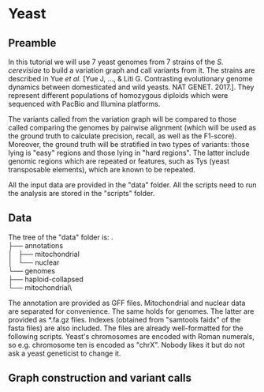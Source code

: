 # Yeast

## Preamble

In this tutorial we will use 7 yeast genomes from 7 strains of the *S. cerevisiae* to build a variation graph and call variants from it. The strains are described in Yue *et al.* [Yue J, ..., & Liti G. Contrasting evolutionary genome dynamics between domesticated and wild yeasts. NAT GENET. 2017.]. They represent different populations of homozygous diploids which were sequenced with PacBio and Illumina platforms.

The variants called from the variation graph will be compared to those called comparing the genomes by pairwise alignment (which will be used as the ground truth to calculate precision, recall, as well as the F1-score). Moreover, the ground truth will be stratified in two types of variants: those lying is "easy" regions and those lying in "hard regions". The latter include genomic regions which are repeated or features, such as Tys (yeast transposable elements), which are known to be repeated.

All the input data are provided in the "data" folder. All the scripts need to run the analysis are stored in the "scripts" folder.

## Data

The tree of the "data" folder is:
.\
├── annotations\
│   ├── mitochondrial\
│   └── nuclear\
└── genomes\
    ├── haploid-collapsed\
    └── mitochondrial\

The annotation are provided as GFF files. Mitochondrial and nuclear data are separated for convenience. The same holds for genomes. The latter are provided as *.fa.gz files. Indexes (obtained from "samtools faidx" of the fasta files) are also included. The files are already well-formatted for the following scripts. Yeast's chromosomes are encoded with Roman numerals, so e.g. chromosome ten is encoded as "chrX". Nobody likes it but do not ask a yeast geneticist to change it.

## Graph construction and variant calls
